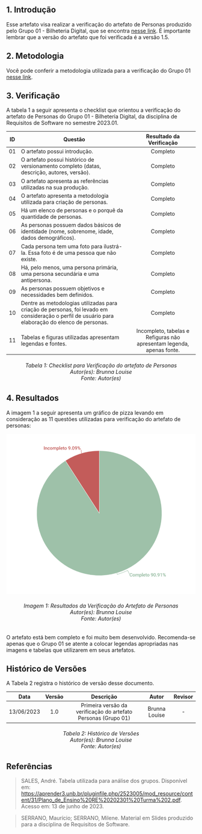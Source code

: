 ## 1. Introdução
Esse artefato visa realizar a verificação do artefato de Personas produzido pelo Grupo 01 - Bilheteria Digital, que se encontra [nesse link](https://requisitos-de-software.github.io/2023.1-BilheteriaDigital/elicitacao/personas/).
É importante lembrar que a versão do artefato que foi verificada é a versão 1.5.

## 2. Metodologia
Você pode conferir a metodologia utilizada para a verificação do Grupo 01 [nesse link]().

## 3. Verificação

A tabela 1 a seguir apresenta o checklist que orientou a verificação do artefato de Personas do Grupo 01 - Bilheteria Digital, da disciplina de Requisitos de Software no semestre 2023.01.

| ID |Questão| Resultado da Verificação |
| :---: | --- | :---: |
| 01 | O artefato possui introdução.  | Completo |
| 02 | O artefato possui histórico de versionamento completo (datas, descrição, autores, versão).  | Completo |
| 03 |  O artefato apresenta as referências utilizadas na sua produção.  | Completo |
| 04 | O artefato apresenta a metodologia utilizada para criação de personas.  | Completo |
| 05 |  Há um elenco de personas e o porquê da quantidade de personas. | Completo |
| 06 |  As personas possuem dados básicos de identidade (nome, sobrenome, idade, dados demográficos). | Completo |
| 07 |  Cada persona tem uma foto para ilustrá-la. Essa foto é de uma pessoa que não existe. | Completo |
| 08 | Há, pelo menos, uma persona primária, uma persona secundária e uma antipersona.  | Completo |
| 09 |  As personas possuem objetivos e necessidades bem definidos. | Completo |
| 10 |  Dentre as metodologias utilizadas para criação de personas, foi levado em consideração o perfil de usuário para elaboração do elenco de personas. | Completo |
| 11 | Tabelas e figuras utilizadas apresentam legendas e fontes.  | Incompleto, tabelas e Refiguras não apresentam legenda, apenas fonte. |
<h6 align = "center"> Tabela 1: Checklist para Verificação do artefato de Personas
<br> Autor(es): Brunna Louise
<br>Fonte: Autor(es)</h6>

## 4. Resultados
A imagem 1 a seguir apresenta um gráfico de pizza levando em consideração as 11 questões utilizadas para verificação do artefato de personas:

![Resultados Personas](./imagens_verifica01/result_personas.png)
<h6 align = "center"> Imagem 1: Resultados da Verificação do Artefato de Personas
<br> Autor(es): Brunna Louise
<br>Fonte: Autor(es)</h6>

O artefato está bem completo e foi muito bem desenvolvido. Recomenda-se apenas que o Grupo 01 se atente a colocar legendas apropriadas nas imagens e tabelas que utilizarem em seus artefatos.

## Histórico de Versões

A Tabela 2 registra o histórico de versão desse documento.

|**Data** | **Versão** | **Descrição** | **Autor** | **Revisor** |
|:---: | :---: | :---: | :---: | :---: |
|13/06/2023 | 1.0 | Primeira versão da verificação do artefato Personas (Grupo 01) | Brunna Louise | - |

<h6 align = "center"> Tabela 2: Histórico de Versões
<br> Autor(es): Brunna Louise
<br>Fonte: Autor(es)</h6>

## Referências

>SALES, André. Tabela utilizada para análise dos grupos. Disponível em: https://aprender3.unb.br/pluginfile.php/2523005/mod_resource/content/31/Plano_de_Ensino%20RE%20202301%20Turma%202.pdf. Acesso em: 13 de junho de 2023.

>SERRANO, Maurício; SERRANO, Milene. Material em Slides produzido para a disciplina de Requisitos de Software.